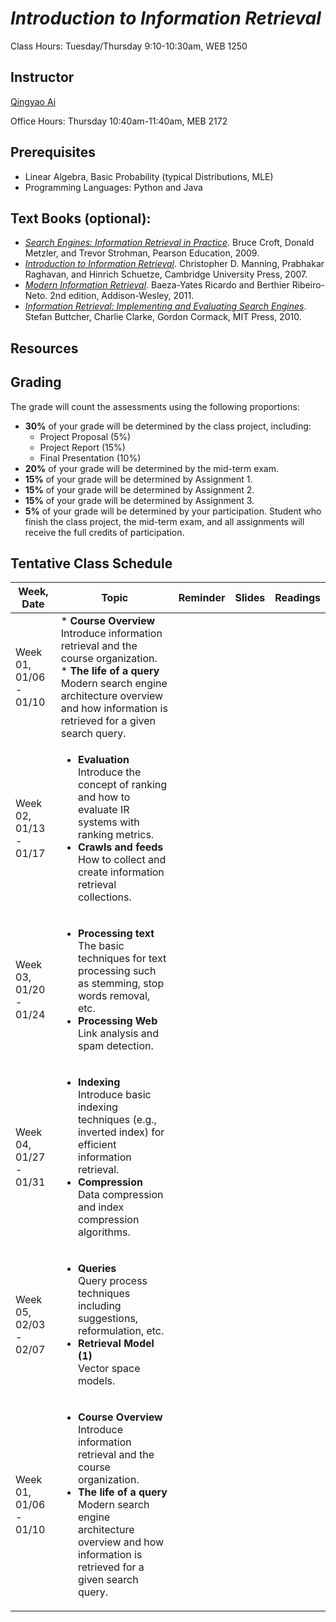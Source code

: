 # *Introduction to Information Retrieval*

Class Hours: Tuesday/Thursday 9:10-10:30am, WEB 1250

## Instructor

<a href="http://aiqingyao.org">Qingyao Ai</a>

Office Hours: Thursday 10:40am-11:40am, MEB 2172

## Prerequisites

* Linear Algebra, Basic Probability (typical Distributions, MLE)
* Programming Languages: Python and Java

## Text Books (optional):
* <a href="http://ciir.cs.umass.edu/irbook">*Search Engines: Information Retrieval in Practice*</a>. Bruce Croft, Donald Metzler, and Trevor Strohman, Pearson Education, 2009.
* <a href="https://nlp.stanford.edu/IR-book/information-retrieval-book.html">*Introduction to Information Retrieval*</a>. Christopher D. Manning, Prabhakar Raghavan, and Hinrich Schuetze, Cambridge University Press, 2007. 
* <a href="http://people.ischool.berkeley.edu/~hearst/irbook">*Modern Information Retrieval*</a>. Baeza-Yates Ricardo and Berthier Ribeiro-Neto. 2nd edition, Addison-Wesley, 2011.
* <a href="http://www.ir.uwaterloo.ca/book">*Information Retrieval: Implementing and Evaluating Search Engines*</a>. Stefan Buttcher, Charlie Clarke, Gordon Cormack, MIT Press, 2010.


## Resources

## Grading

The grade will count the assessments using the following proportions:
* __30%__ of your grade will be determined by the class project, including:
  * Project Proposal (5%)
  * Project Report (15%)
  * Final Presentation (10%)
* __20%__ of your grade will be determined by the mid-term exam. 
*	__15%__ of your grade will be determined by Assignment 1.
* __15%__ of your grade will be determined by Assignment 2.
*	__15%__ of your grade will be determined by Assignment 3.
*	__5%__ of your grade will be determined by your participation. Student who finish the class project, the mid-term exam, and all assignments will receive the full credits of participation. 

## Tentative Class Schedule

Week, Date | Topic | Reminder | Slides | Readings
------------ | ------------- | ------------- | ------------- | -------------
Week 01, 01/06 - 01/10 | * __Course Overview__ <br /> Introduce information retrieval and the course organization. <br /> * __The life of a query__ <br /> Modern search engine architecture overview and how information is retrieved for a given search query.
Week 02, 01/13 - 01/17 | <ul> <li> __Evaluation__ <br /> Introduce the concept of ranking and how to evaluate IR systems with ranking metrics.</li><li> __Crawls and feeds__ <br /> How to collect and create information retrieval collections.</li></ul>
Week 03, 01/20 - 01/24 | <ul> <li> __Processing text__ <br /> The basic techniques for text processing such as stemming, stop words removal, etc.</li><li> __Processing Web__ <br /> Link analysis and spam detection.</li></ul>
Week 04, 01/27 - 01/31 | <ul> <li> __Indexing__ <br /> Introduce basic indexing techniques (e.g., inverted index) for efficient information retrieval.</li><li> __Compression__ <br /> Data compression and index compression algorithms.</li></ul>
Week 05, 02/03 - 02/07 | <ul> <li> __Queries__ <br /> Query process techniques including suggestions, reformulation, etc.</li><li> __Retrieval Model (1)__ <br /> Vector space models.</li></ul>
Week 01, 01/06 - 01/10 | <ul> <li> __Course Overview__ <br /> Introduce information retrieval and the course organization.</li><li> __The life of a query__ <br /> Modern search engine architecture overview and how information is retrieved for a given search query.</li></ul>



